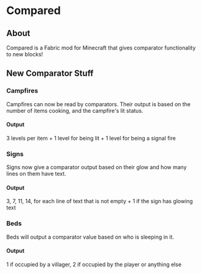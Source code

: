 # Compared

## About

Compared is a Fabric mod for Minecraft that gives comparator functionality to new blocks!




## New Comparator Stuff

### Campfires
Campfires can now be read by comparators. Their output is based on the number of items cooking, and the campfire's lit status.

#### Output
3 levels per item + 1 level for being lit + 1 level for being a signal fire

### Signs
Signs now give a comparator output based on their glow and how many lines on them have text.

#### Output
3, 7, 11, 14, for each line of text that is not empty + 1 if the sign has glowing text

### Beds
Beds will output a comparator value based on who is sleeping in it.

#### Output
1 if occupied by a villager, 2 if occupied by the player or anything else
